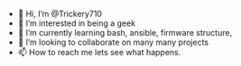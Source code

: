 - 👋 Hi, I’m @Trickery710
- 👀 I’m interested in being a geek
- 🌱 I’m currently learning bash, ansible, firmware structure, 
- 💞️ I’m looking to collaborate on many many projects
- 📫 How to reach me lets see what happens.

<!---
Trickery710/Trickery710 is a ✨ special ✨ repository because its `README.md` (this file) appears on your GitHub profile.
You can click the Preview link to take a look at your changes.
--->


